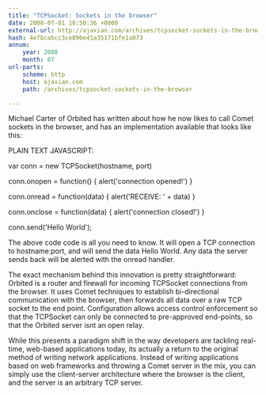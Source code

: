 ```yaml
---
title: "TCPSocket: Sockets in the browser"
date: 2008-07-01 18:50:36 +0000
external-url: http://ajaxian.com/archives/tcpsocket-sockets-in-the-browser
hash: 4efbcabcc3ce896e41a35171bfe1a073
annum:
    year: 2008
    month: 07
url-parts:
    scheme: http
    host: ajaxian.com
    path: /archives/tcpsocket-sockets-in-the-browser

---
```


Michael Carter of Orbited has written about how he now likes to call Comet sockets in the browser, and has an implementation available that looks like this:

PLAIN TEXT
JAVASCRIPT:







var conn = new TCPSocket(hostname, port)





conn.onopen = function() { alert('connection opened!') }


conn.onread = function(data) { alert('RECEIVE: ' + data) }


conn.onclose = function(data) { alert('connection closed!') }





conn.send('Hello World');









The above code code is all you need to know. It will open a TCP connection to hostname:port, and will send the data Hello World. Any data the server sends back will be alerted with the onread handler.

The exact mechanism behind this innovation is pretty straightforward: Orbited is a router and firewall for incoming TCPSocket connections from the browser. It uses Comet techniques to establish bi-directional communication with the browser, then forwards all data over a raw TCP socket to the end point. Configuration allows access control enforcement so that the TCPSocket can only be connected to pre-approved end-points, so that the Orbited server isnt an open relay.

While this presents a paradigm shift in the way developers are tackling real-time, web-based applications today, its actually a return to the original method of writing network applications. Instead of writing applications based on web frameworks and throwing a Comet server in the mix, you can simply use the client-server architecture where the browser is the client, and the server is an arbitrary TCP server.
